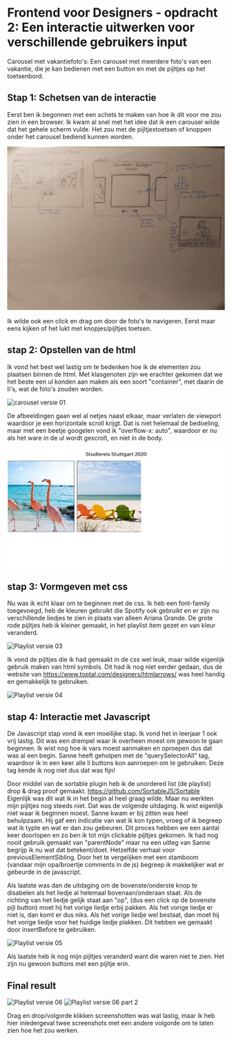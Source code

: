 # Frontend voor Designers - opdracht 2: Een interactie uitwerken voor verschillende gebruikers input

Carousel met vakantiefoto's: Een carousel met meerdere foto's van een vakantie, die je kan bedienen met een button en met de pijltjes op het toetsenbord.

## Stap 1: Schetsen van de interactie

Eerst ben ik begonnen met een schets te maken van hoe ik dit voor me zou zien in een browser. Ik kwam al snel met het idee dat ik een carousel wilde dat het gehele scherm vulde. Het zou met de pijltjestoetsen of knoppen onder het carousel bediend kunnen worden.

![Interacties schets](img/interactieschets.jpg "Interactie schets")

Ik wilde ook een click en drag om door de foto's te navigeren. Eerst maar eens kijken of het lukt met knopjes/pijltjes toetsen.

## stap 2: Opstellen van de html

Ik vond het best wel lastig om te bedenken hoe ik de elementen zou plaatsen binnen de html. Met klasgenoten zijn we erachter gekomen dat we het beste een ul konden aan maken als een soort "container", met daarin de li's, wat de foto's zouden worden.

![carousel versie 01](img/stap01.jpg "Basis html")

De afbeeldingen gaan wel al netjes naast elkaar, maar verlaten de viewport waardoor je een horizontale scroll krijgt. Dat is niet helemaal de bedoeling, maar met een beetje googelen vond ik "overflow-x: auto", waardoor er nu als het ware in de ul wordt gescrolt, en niet in de body.

![carousel versie 02](img/stap02.jpg "scrollen in de ul")

## stap 3: Vormgeven met css

Nu was ik echt klaar om te beginnen met de css. Ik heb een font-family toegevoegd, heb de kleuren gebruikt die Spotify ook gebruikt en er zijn nu verschillende liedjes te zien in plaats van alleen Ariana Grande. De grote rode pijltjes heb ik kleiner gemaakt, in het playlist item gezet en van kleur veranderd. 

![Playlist versie 03](img/versie03Playlist.png "versie 3 vormgeving")

Ik vond de pijltjes die ik had gemaakt in de css wel leuk, maar wilde eigenlijk gebruik maken van html symbols. Dit had ik nog niet eerder gedaan, dus de website van https://www.toptal.com/designers/htmlarrows/ was heel handig en gemakkelijk te gebruiken. 

![Playlist versie 04](img/versie04Playlist.png "versie 4 vormgeving")

## stap 4: Interactie met Javascript

De Javascript stap vond ik een moeilijke stap. Ik vond het in leerjaar 1 ook vrij lastig. Dit was een drempel waar ik overheen moest om gewoon te gaan beginnen. Ik wist nog hoe ik vars moest aanmaken en oproepen dus dat was al een begin. Sanne heeft geholpen met de "querySelectorAll" tag, waardoor ik in een keer alle li buttons kon aanroepen om te gebruiken. Deze tag kende ik nog niet dus dat was fijn!

Door middel van de sortable plugin heb ik de unordered list (de playlist) drop & drag proof gemaakt. https://github.com/SortableJS/Sortable
Eigenlijk was dit wat ik in het begin al heel graag wilde. Maar nu werkten mijn pijltjes nog steeds niet. Dat was de volgende uitdaging.
Ik wist eigenlijk niet waar ik beginnen moest. Sanne kwam er bij zitten was heel behulpzaam. Hij gaf een indicatie van wat ik kon typen, vroeg of ik begreep wat ik typte en wat er dan zou gebeuren. Dit proces hebben we een aantal keer doorlopen en zo ben ik tot mijn clickable pijltjes gekomen.
Ik had nog nooit gebruik gemaakt van "parentNode" maar na een uitleg van Sanne begrijp ik nu wat dat betekent/doet. Hetzelfde verhaal voor previousElementSibling. Door het te vergelijken met een stamboom (vandaar mijn opa/broertje comments in de js) begreep ik makkelijker wat er gebeurde in de javascript.

Als laatste was dan de uitdaging om de bovenste/onderste knop te disabelen als het liedje al helemaal bovenaan/onderaan staat. 
Als de richting van het liedje gelijk staat aan "op", (dus een click op de bovenste pijl button) moet hij het vorige liedje erbij pakken. Als het vorige liedje er niet is, dan komt er dus niks. Als het vorige liedje wel bestaat, dan moet hij het vorige liedje voor het huidige liedje plakken. Dit hebben we gemaakt door insertBefore te gebruiken. 

![Playlist versie 05](img/versie05Playlist.png "versie 5 vormgeving")

Als laatste heb ik nog mijn pijltjes veranderd want die waren niet te zien. Het zijn nu gewoon buttons met een pijltje erin.

## Final result

![Playlist versie 06](img/versie06Playlist.png "versie 6 vormgeving")
![Playlist versie 06 part 2](img/versie06Playlistpt2.png "versie 6pt2 vormgeving")

Drag en drop/volgorde klikken screenshotten was wat lastig, maar ik heb hier iniedergeval twee screenshots met een andere volgorde om te laten zien hoe het zou werken. 
